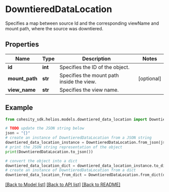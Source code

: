 # DowntieredDataLocation

Specifies a map between source Id and the corresponding viewName and mount path, where the source was downtiered.

## Properties

Name | Type | Description | Notes
------------ | ------------- | ------------- | -------------
**id** | **int** | Specifies the ID of the object. | 
**mount_path** | **str** | Specifies the mount path inside the view. | [optional] 
**view_name** | **str** | Specifies the view name. | 

## Example

```python
from cohesity_sdk.helios.models.downtiered_data_location import DowntieredDataLocation

# TODO update the JSON string below
json = "{}"
# create an instance of DowntieredDataLocation from a JSON string
downtiered_data_location_instance = DowntieredDataLocation.from_json(json)
# print the JSON string representation of the object
print(DowntieredDataLocation.to_json())

# convert the object into a dict
downtiered_data_location_dict = downtiered_data_location_instance.to_dict()
# create an instance of DowntieredDataLocation from a dict
downtiered_data_location_from_dict = DowntieredDataLocation.from_dict(downtiered_data_location_dict)
```
[[Back to Model list]](../README.md#documentation-for-models) [[Back to API list]](../README.md#documentation-for-api-endpoints) [[Back to README]](../README.md)


